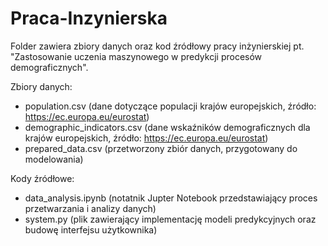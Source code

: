 # Praca-Inzynierska
Folder zawiera zbiory danych oraz kod źródłowy pracy inżynierskiej pt. "Zastosowanie uczenia maszynowego w predykcji procesów demograficznych". 

Zbiory danych: 
- population.csv (dane dotyczące populacji krajów europejskich, źródło: https://ec.europa.eu/eurostat)
- demographic_indicators.csv (dane wskaźników demograficznych dla krajów europejskich, źródło: https://ec.europa.eu/eurostat)
- prepared_data.csv (przetworzony zbiór danych, przygotowany do modelowania)

Kody źródłowe: 
- data_analysis.ipynb (notatnik Jupter Notebook przedstawiający proces przetwarzania i analizy danych)
- system.py (plik zawierający implementację modeli predykcyjnych oraz budowę interfejsu użytkownika) 
